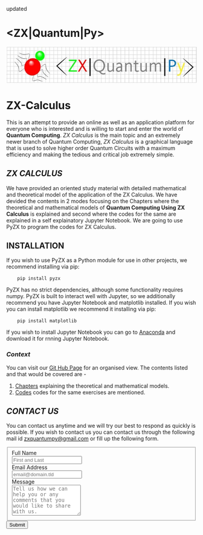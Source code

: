 updated
# <ZX|Quantum|Py>

![ZXCalculus](https://github.com/ZXQuantum/-ZX-Quantum-Py-/blob/main/ZX%20Calculus%20Image.jpeg)

# ZX-Calculus
This is an attempt to provide an online as well as an application platform for everyone who is interested and is willing to start and enter the world of **Quantum Computing**. *ZX Calculus* is the main topic and an extremely newer branch of Quantum Computing, *ZX Calculus* is a graphical language that is used to solve higher order Quantum Circuits with a maximum efficiency and making the tedious and critical job extremely simple. 

## *ZX CALCULUS*
We have provided an oriented study material with detailed mathematical and theoretical model of the application of the ZX Calculus. We have devided the contents in 2 modes focusing on the Chapters where the theoretical and mathematical models of **Quantum Computing Using ZX Calculus** is explained and second where the codes for the same are explained in a self explainatory Jupyter Notebook. We are going to use PyZX to program the codes for ZX Calculus. 

## INSTALLATION 
If you wish to use PyZX as a Python module for use in other projects, we recommend installing via pip:
```
    pip install pyzx
```

PyZX has no strict dependencies, although some functionality requires numpy. PyZX is built to interact well with Jupyter, so we additionally recommend you have Jupyter Notebook and matplotlib installed.
If you wish you can install matplotlib we recommend it installing via pip:
```
    pip install matplotlib
```
If you wish to install Jupyter Notebook you can go to [Anaconda](https://www.anaconda.com/products/individual) and download it for rnning Jupyter Notebook.

### *Context*
You can visit our [Git Hub Page](https://github.com/ZXQuantum/-ZX-Quantum-Py-) for an organised view.
The contents listed and that would be covered are -
1. [Chapters](https://github.com/ZXQuantum/-ZX-Quantum-Py-/tree/main/Chapters) explaining the theoretical and mathematical models.
2. [Codes](https://github.com/ZXQuantum/-ZX-Quantum-Py-/tree/main/Codes) codes for the same exercises are mentioned. 

## *CONTACT US*
You can contact us anytime and we will try our best to respond as quickly is possible. If you wish to contact us you can contact us through the following mail id zxquantumpy@gmail.com or fill up the following form. 

<form id="fs-frm" name="simple-contact-form" accept-charset="utf-8" action="https://formspree.io/f/xayapkqa" method="post">
  <fieldset id="fs-frm-inputs">
    <label for="full-name">Full Name</label><br>
    <input type="text" name="name" id="full-name" placeholder="First and Last" required=""><br>
    <label for="email-address">Email Address</label><br>
    <input type="email" name="_replyto" id="email-address" placeholder="email@domain.tld" required=""><br>
    <label for="message">Message</label><br>
    <textarea rows="5" name="message" id="message" placeholder="Tell us how we can help you or any comments that you would like to share with us." required=""></textarea><br>
    <input type="hidden" name="_subject" id="email-subject" value="Contact Form Submission">
  </fieldset>
  <input type="submit" value="Submit">
</form>
